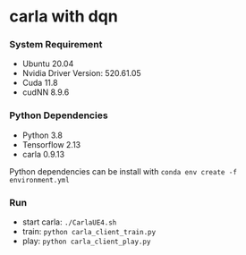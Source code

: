 # carla with dqn

### System Requirement

- Ubuntu 20.04
- Nvidia Driver Version: 520.61.05
- Cuda 11.8
- cudNN 8.9.6

### Python Dependencies

- Python 3.8
- Tensorflow 2.13
- carla 0.9.13

Python dependencies can be install with `conda env create -f environment.yml`

### Run

- start carla: `./CarlaUE4.sh`
- train: `python carla_client_train.py`
- play: `python carla_client_play.py`


